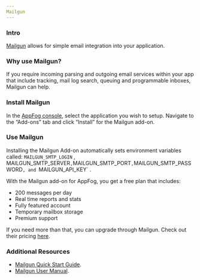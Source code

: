 ```yaml
---
Mailgun
---
```


### Intro

[Mailgun]() allows for simple email integration into your application.

### Why use Mailgun?

If you require incoming parsing and outgoing email services within your app that include tracking, mail log search, queuing and programmable inboxes, Mailgun can help.

### Install Mailgun

In the [AppFog console](https://console.appfog.com/), select the application you wish to setup.
Navigate to the “Add-ons” tab and click “Install” for the Mailgun add-on.

### Use Mailgun

Installing the Mailgun Add-on automatically sets environment variables called:
`MAILGUN_SMTP_LOGIN` , MAILGUN_SMTP_SERVER` , `MAILGUN_SMTP_PORT` , `MAILGUN_SMTP_PASSWORD` , and  `MAILGUN_API_KEY` .

With the Mailgun add-on for AppFog, you get a free plan that includes: 

* 200 messages per day
* Real time reports and stats
* Fully featured account
* Temporary mailbox storage
* Premium support

If you need more than that, you can upgrade through Mailgun. Check out their pricing [here](http://mailgun.net/pricing).

### Additional Resources

* [Mailgun Quick Start Guide](http://documentation.mailgun.net/quickstart.html).
* [Mailgun User Manual](http://documentation.mailgun.net/user_manual.html).
